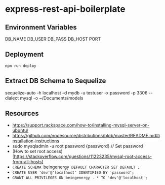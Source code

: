 # express-rest-api-boilerplate

## Environment Variables

DB_NAME
DB_USER
DB_PASS
DB_HOST
PORT

## Deployment

 `npm run deploy`

## Extract DB Schema to Sequelize

 sequelize-auto -h localhost -d mydb -u testuser -x password -p 3306  --dialect mysql -o  ~/Documents/models 


## Resources

- https://support.rackspace.com/how-to/installing-mysql-server-on-ubuntu/
- https://github.com/nodesource/distributions/blob/master/README.md#installation-instructions
- sudo mysqladmin -u root password {password} // Set password
- (How to set root access)[https://stackoverflow.com/questions/11223235/mysql-root-access-from-all-hosts]
- `CREATE SCHEMA `beingenergy` DEFAULT CHARACTER SET DEFAULT ;`
- `CREATE USER 'dev'@'localhost' IDENTIFIED BY 'password';`
- `GRANT ALL PRIVILEGES ON beingenergy . * TO 'dev'@'localhost';`

